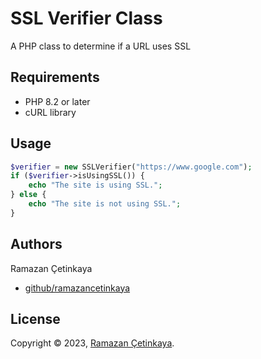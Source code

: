 # SSL Verifier Class
A PHP class to determine if a URL uses SSL

## Requirements
- PHP 8.2 or later
- cURL library

## Usage

```php
$verifier = new SSLVerifier("https://www.google.com");
if ($verifier->isUsingSSL()) {
    echo "The site is using SSL.";
} else {
    echo "The site is not using SSL.";
}
```

## Authors

Ramazan Çetinkaya

- [github/ramazancetinkaya](https://github.com/ramazancetinkaya)

## License

Copyright © 2023, [Ramazan Çetinkaya](https://github.com/ramazancetinkaya).
